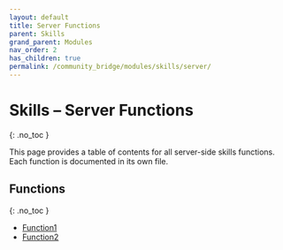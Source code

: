 ```yaml
---
layout: default
title: Server Functions
parent: Skills
grand_parent: Modules
nav_order: 2
has_children: true
permalink: /community_bridge/modules/skills/server/
---
```


# Skills – Server Functions
{: .no_toc }

This page provides a table of contents for all server-side skills functions. Each function is documented in its own file.

## Functions
{: .no_toc }

- [Function1](server/Function1.md)
- [Function2](server/Function2.md)
